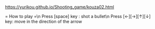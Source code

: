 https://yurikou.github.io/Shooting_game/kouza02.html


   = How to play =\n
Press [space] key     : shot a bullet\n
Press [←][→][↑][↓] key: move in the direction of the arrow
